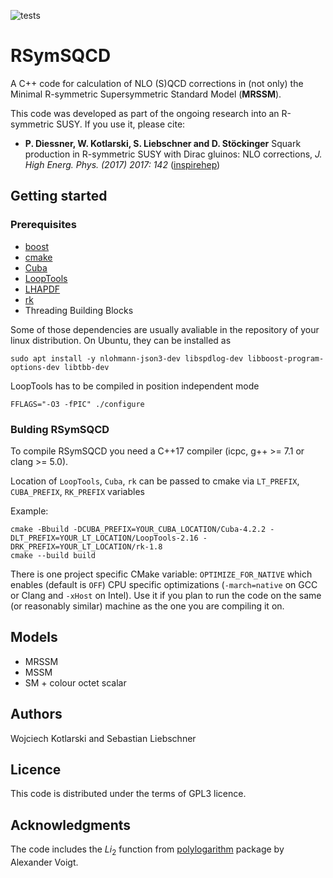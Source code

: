 ![tests](https://github.com/wkotlarski/RSymSQCD/actions/workflows/test.yml/badge.svg)

# RSymSQCD

A C++ code for calculation of NLO (S)QCD corrections in (not only) the Minimal R-symmetric Supersymmetric Standard Model (**MRSSM**).

This code was developed as part of the ongoing research into an R-symmetric SUSY.
If you use it, please cite:

* **P. Diessner, W. Kotlarski, S. Liebschner and D. St&ouml;ckinger** Squark production in R-symmetric SUSY with Dirac gluinos: NLO corrections, *J. High Energ. Phys. (2017) 2017: 142* ([inspirehep](https://inspirehep.net/literature/1610032))

## Getting started

### Prerequisites

* [boost](http://www.boost.org)
* [cmake](https://cmake.org)
* [Cuba](http://www.feynarts.de/cuba)
* [LoopTools](http://www.feynarts.de/looptools)
* [LHAPDF](https://lhapdf.hepforge.org)
* [rk](http://rk.hepforge.org)
* Threading Building Blocks

Some of those dependencies are usually avaliable in the repository of your linux distribution.
On Ubuntu, they can be installed as
```console
sudo apt install -y nlohmann-json3-dev libspdlog-dev libboost-program-options-dev libtbb-dev
```
LoopTools has to be compiled in position independent mode
```console
FFLAGS="-O3 -fPIC" ./configure
```

### Bulding RSymSQCD

To compile RSymSQCD you need a C++17 compiler (icpc, g++ >= 7.1 or clang >= 5.0).

Location of `LoopTools`, `Cuba`, `rk` can be passed to cmake via `LT_PREFIX`, `CUBA_PREFIX`, `RK_PREFIX` variables 

Example:
```console
cmake -Bbuild -DCUBA_PREFIX=YOUR_CUBA_LOCATION/Cuba-4.2.2 -DLT_PREFIX=YOUR_LT_LOCATION/LoopTools-2.16 -DRK_PREFIX=YOUR_LT_LOCATION/rk-1.8
cmake --build build
```

There is one project specific CMake variable: `OPTIMIZE_FOR_NATIVE` which enables (default is `OFF`) CPU specific optimizations (`-march=native` on GCC or Clang and `-xHost` on Intel).
Use it if you plan to run the code on the same (or reasonably similar) machine as the one you are compiling it on.


## Models

* MRSSM
* MSSM
* SM + colour octet scalar

## Authors
Wojciech Kotlarski and Sebastian Liebschner


## Licence
This code is distributed under the terms of GPL3 licence.

## Acknowledgments

The code includes the $Li_2$ function from [polylogarithm](https://github.com/Expander/polylogarithm) package by Alexander Voigt.
